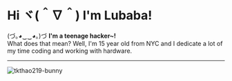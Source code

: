 # Hi ヾ(＾∇＾) I'm Lubaba!

(づ｡◕‿‿◕｡)づ **I'm a teenage hacker~!**  
What does that mean? Well, I'm 15 year old from NYC and I dedicate a lot of my time coding and working with hardware. 

---

![tkthao219-bunny](https://github.com/user-attachments/assets/9ee86186-eb43-4cc4-8115-b421a210c788)

